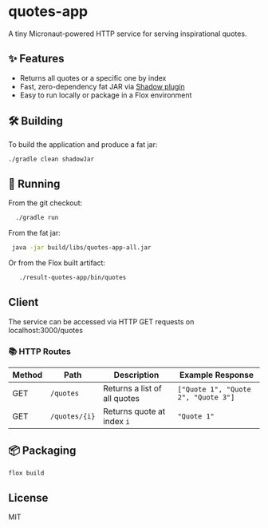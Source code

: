 # quotes-app

A tiny Micronaut-powered HTTP service for serving inspirational quotes.

## ✨ Features

- Returns all quotes or a specific one by index
- Fast, zero-dependency fat JAR via [Shadow plugin](https://imperceptiblethoughts.com/shadow/)
- Easy to run locally or package in a Flox environment


## 🛠️ Building

To build the application and produce a fat jar:

```bash
./gradle clean shadowJar
```

## 🏃 Running

From the git checkout: 

```bash
  ./gradle run
```

From the fat jar:

```bash
 java -jar build/libs/quotes-app-all.jar
```

Or from the Flox built artifact:

```bash
   ./result-quotes-app/bin/quotes
```

## Client

The service can be accessed via HTTP GET requests on localhost:3000/quotes

### 📚 HTTP Routes

| Method | Path            | Description                    | Example Response                       |
|--------|------------------|--------------------------------|----------------------------------------|
| GET    | `/quotes`        | Returns a list of all quotes   | `["Quote 1", "Quote 2", "Quote 3"]`    |
| GET    | `/quotes/{i}`    | Returns quote at index `i`     | `"Quote 1"`                            |



## 📦 Packaging

```bash
flox build
```

## License
MIT
